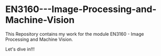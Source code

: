 # EN3160---Image-Processing-and-Machine-Vision
This Repository contains my work for the module EN3160 - Image Processing and Machine Vision.

Let's dive in!!!

